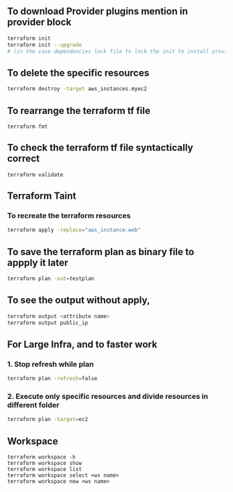 
## To **download Provider plugins** mention in provider block
```sh
terraform init
terraform init --upgrade 
# (in the case dependencies lock file to lock the init to install provider to particular version)
```

## To **delete** the specific resources
```sh
terraform destroy -target aws_instances.myec2
```

## To rearrange the terraform tf file
```
terraform fmt
```

## To check the terraform tf file syntactically correct
```
terraform validate
```

## Terraform Taint
### To recreate the terraform resources
```sh
terraform apply -replace="aws_instance.web"
```

## To save the terraform plan as binary file to appply it later
```sh
terraform plan -out=testplan
```

## To see the output without apply, 
```sh
terraform output <attribute name>
terraform output public_ip
```

## For Large Infra, and to faster work
### 1. Stop refresh while plan
```sh
terraform plan -refresh=false
```
### 2. Execute only specific resources and divide resources in different folder
```sh
terraform plan -target=ec2
```

## Workspace
```
terraform workspace -h
terraform workspace show
terraform workspace list
terraform workspace select <ws name>
terraform workspace new <ws name>
```

